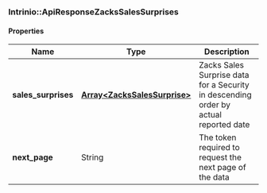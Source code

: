 

[//]: # (CLASS:Intrinio::ApiResponseZacksSalesSurprises)

[//]: # (KIND:object)

### Intrinio::ApiResponseZacksSalesSurprises

#### Properties

[//]: # (START_DEFINITION)

Name | Type | Description
------------ | ------------- | -------------
**sales_surprises** | [**Array&lt;ZacksSalesSurprise&gt;**](ZacksSalesSurprise.md) | Zacks Sales Surprise data for a Security in descending order by actual reported date &nbsp;
**next_page** | String | The token required to request the next page of the data &nbsp;

[//]: # (END_DEFINITION)


[//]: # (CONTAINED_CLASS:Intrinio::ZacksSalesSurprise)



